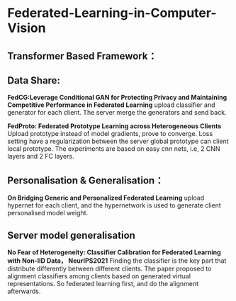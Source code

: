 # Federated-Learning-in-Computer-Vision

## Transformer Based Framework：

## Data Share:
**FedCG:Leverage Conditional GAN for Protecting Privacy and Maintaining Competitive Performance in Federated Learning** upload classifier and generator for each client. The server merge the generators and send back.

**FedProto: Federated Prototype Learning across Heterogeneous Clients**
Upload prototype instead of model gradients, prove to converge. Loss setting have a regularization between the server global prototype can client local prototype. The experiments are based on easy cnn nets, i.e, 2 CNN layers and 2 FC layers. 

## Personalisation & Generalisation：
**On Bridging Generic and Personalized Federated Learning**
upload hypernet for each client, and the hypernetwork is used to generate client personalised model weight. 

## Server model generalisation
**No Fear of Heterogeneity: Classifier Calibration for Federated Learning with Non-IID Data， NeurIPS2021**
Finding the classifier is the key part that distribute differently between different clients. 
The paper proposed to alignment classifiers among clients based on generated virtual representations. So federated learning first, and do the alignment afterwards. 
